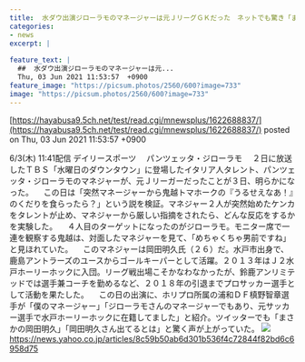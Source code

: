 ```yaml
---
title:  水ダウ出演ジローラモのマネージャーは元ＪリーグＧＫだった　ネットでも驚き「まさか」  
categories:
- news
excerpt: |
  
feature_text: |
  ##  水ダウ出演ジローラモのマネージャーは元...
  Thu, 03 Jun 2021 11:53:57  +0900
feature_image: "https://picsum.photos/2560/600?image=733"
image: "https://picsum.photos/2560/600?image=733"
---
```


[https://hayabusa9.5ch.net/test/read.cgi/mnewsplus/1622688837/](https://hayabusa9.5ch.net/test/read.cgi/mnewsplus/1622688837/)
posted on Thu, 03 Jun 2021 11:53:57  +0900

<!--more-->

6/3(木) 11:41配信 デイリースポーツ 　パンツェッタ・ジローラモ 　２日に放送したＴＢＳ「水曜日のダウンタウン」に登場したイタリア人タレント、パンツェッタ・ジローラモのマネジャーが、元Ｊリーガーだったことが３日、明らかになった。 　この日は「突然マネージャーから鬼越トマホークの『うるせえなあ！』のくだりを食らったら？」という説を検証。マネジャー２人が突然始めたケンカをタレントが止め、マネジャーから厳しい指摘をされたら、どんな反応をするかを実験した。 　４人目のターゲットになったのがジローラモ。モニター席で一連を観察する鬼越は、対面したマネジャーを見て、「めちゃくちゃ男前ですね」と見ほれていた。 　このマネジャーは岡田明久氏（２６）だ。水戸市出身で、鹿島アントラーズのユースからゴールキーパーとして活躍。２０１３年はＪ２水戸ホーリーホックに入団。リーグ戦出場こそかなわなかったが、鈴鹿アンリミテッドでは選手兼コーチを勤めるなど、２０１８年の引退までプロサッカー選手として活動を果たした。 　この日の出演に、ホリプロ所属の浦和ＤＦ槙野智章選手が「僕のマネージャー」「ジローラモさんのマネージャーでもあり、元サッカー選手で水戸ホーリーホックに在籍してました」と紹介。ツイッターでも「まさかの岡田明久」「岡田明久さん出てるとは」と驚く声が上がっていた。 ![](https://amd-pctr.c.yimg.jp/r/iwiz-amd/20210603-00000056-dal-000-3-view.jpg) https://news.yahoo.co.jp/articles/8c59b50ab6d301b536f4c72844f82bd6c6958d75
